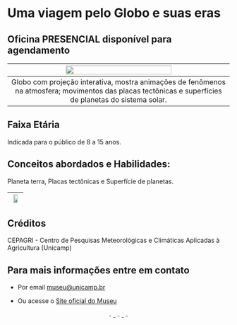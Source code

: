# Uma viagem pelo Globo e suas eras

## Oficina PRESENCIAL disponível para agendamento

|<img src="globoeras.png" width="70%" height="70%">|
|:----:|
|Globo com projeção interativa, mostra animações de 	fenômenos na atmosfera; movimentos das placas 	tectônicas e superfícies de planetas do sistema solar.|

## Faixa Etária
Indicada para o público de 8 a 15 anos.

## Conceitos abordados e Habilidades: 
Planeta terra, Placas tectônicas e Superfície de 	planetas.

|<img src="globos.png" width="70%" height="70%">|
|:----:|

## Créditos
CEPAGRI - Centro de Pesquisas Meteorológicas e Climáticas Aplicadas à Agricultura (Unicamp)

## Para mais informações entre em contato

* Por email museu@unicamp.br

* Ou acesse o [Site oficial do Museu](https://www.mc.unicamp.br/visite)

<div align="center">
  <a href="https://www.facebook.com/mcunicamp/">
    <img src="facebook-ícone.png" alt="https://www.facebook.com/mcunicamp/" width="3%" height="3%"> 
  <a href="https://www.instagram.com/mcunicamp/">
    <img src="instagram-ícone.png" alt="https://www.instagram.com/mcunicamp/" width="3%" height="3%"> 
  <a href="https://www.tiktok.com/@mcunicamp">
    <img src="tiktok-ícone.png" alt="https://www.tiktok.com/@mcunicamp" width="3%" height="3%">
</div>
